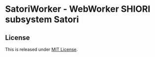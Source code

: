 SatoriWorker - WebWorker SHIORI subsystem Satori
==========================

License
--------------------------

This is released under [MIT License](http://narazaka.net/license/MIT?2015).

